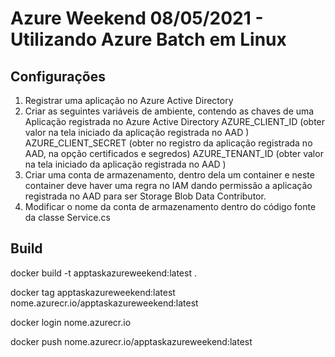 # Azure Weekend 08/05/2021 - Utilizando Azure Batch em Linux

## Configurações
1) Registrar uma aplicação no Azure Active Directory
2) Criar as seguintes variáveis de ambiente, contendo as chaves de uma Aplicação registrada no Azure Active Directory
AZURE_CLIENT_ID (obter valor na tela iniciado da aplicação registrada no AAD )
AZURE_CLIENT_SECRET (obter no registro da aplicação registrada no AAD, na opção certificados e segredos)
AZURE_TENANT_ID (obter valor na tela iniciado da aplicação registrada no AAD )
3) Criar uma conta de armazenamento, dentro dela um container e neste container deve haver uma regra no IAM dando permissão a aplicação registrada no AAD para ser Storage Blob Data Contributor.
4) Modificar o nome da conta de armazenamento dentro do código fonte da classe Service.cs

## Build
docker build -t apptaskazureweekend:latest .

docker tag apptaskazureweekend:latest nome.azurecr.io/apptaskazureweekend:latest

docker login nome.azurecr.io

docker push nome.azurecr.io/apptaskazureweekend:latest

